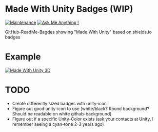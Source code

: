 # Made With Unity Badges (WIP)

[![Maintenance](https://img.shields.io/badge/Maintained%3F-yes-green.svg)](https://github.com/matthiaszarzecki/HackathonList/graphs/commit-activity) [![Ask Me Anything !](https://img.shields.io/badge/Ask%20me-anything-1abc9c.svg)](https://matthewongamedesign.wordpress.com/)

GitHub-ReadMe-Bagdes showing "Made With Unity" based on shields.io badges

# Example
[![Made With Unity 3D](https://img.shields.io/badge/Made%20With-Unity%203D-blue.svg)](https://unity3d.com/de)

# TODO
- Create differently sized badges with unity-icon
- Figure out good unity-icon to use (white/black? Round background? Should be readable on white github-background)
- Figure out if a specific Unity-Color exists (ask your contacts at Unity, I remember seeing a cyan-tone 2-3 years ago)
